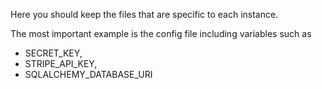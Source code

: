Here you should keep the files that are specific to each instance.

The most important example is the config file including variables such as
* SECRET_KEY,
* STRIPE_API_KEY,
* SQLALCHEMY_DATABASE_URI


